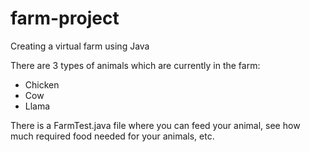 # farm-project
Creating a virtual farm using Java

There are 3 types of animals which are currently in the farm:
- Chicken
- Cow
- Llama

There is a FarmTest.java file where you can feed your animal, see how much required food needed for your animals, etc. 

